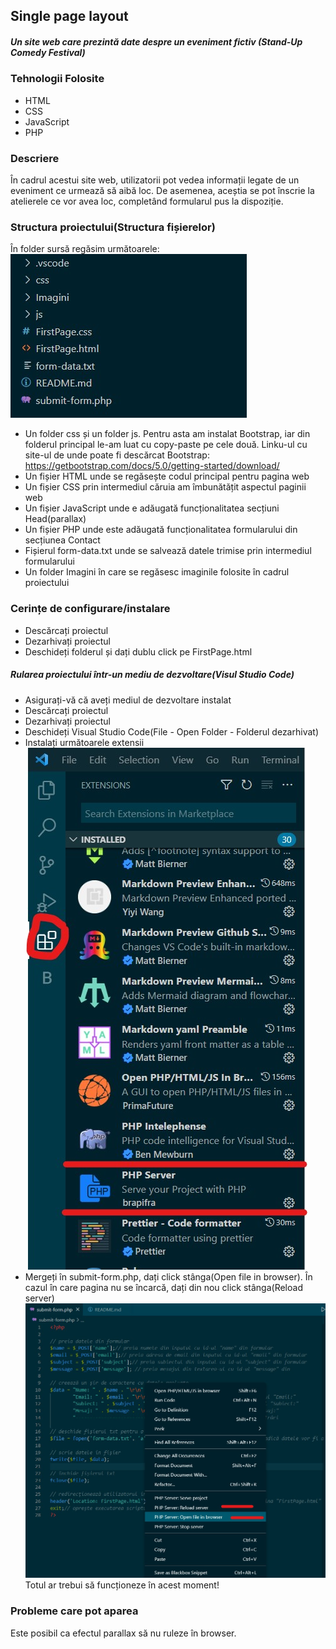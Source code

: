 ## Single page layout 
##### Un site web care prezintă date despre un eveniment fictiv (Stand-Up Comedy Festival)

### Tehnologii Folosite
* HTML
* CSS
* JavaScript
* PHP

### Descriere
În cadrul acestui site web, utilizatorii pot vedea informații legate de un eveniment ce urmează să aibă loc. De asemenea, aceștia se pot înscrie la atelierele ce vor avea loc, completând formularul pus la dispoziție.

### Structura proiectului(Structura fișierelor)
În folder sursă regăsim următoarele: 
![My Remote Image](Imagini/Folder.jpg)
* Un folder css și un folder js. Pentru asta am instalat Bootstrap, iar din folderul principal le-am luat cu copy-paste pe cele două. Linku-ul cu site-ul de unde poate fi descărcat Bootstrap:
https://getbootstrap.com/docs/5.0/getting-started/download/
* Un fișier HTML unde se regăsește codul principal pentru pagina web
* Un fișier CSS prin intermediul căruia am îmbunătățit aspectul paginii web
* Un fișier JavaScript unde e adăugată funcționalitatea secțiuni Head(parallax)
* Un fișier PHP unde este adăugată funcționalitatea formularului din secțiunea Contact
* Fișierul form-data.txt unde se salvează datele trimise prin intermediul formularului
* Un folder Imagini în care se regăsesc imaginile folosite în cadrul proiectului 

### Cerințe de configurare/instalare
* Descărcați proiectul 
* Dezarhivați proiectul
* Deschideți folderul și dați dublu click pe FirstPage.html
##### Rularea proiectului într-un mediu de dezvoltare(Visul Studio Code)
* Asigurați-vă că aveți mediul de dezvoltare instalat
* Descărcați proiectul
* Dezarhivați proiectul
* Deschideți Visual Studio Code(File - Open Folder - Folderul dezarhivat)
* Instalați următoarele extensii
![My Remote Image](Imagini/Extensii.jpg)
* Mergeți în submit-form.php, dați click stânga(Open file in browser).
În cazul în care pagina nu se încarcă, dați din nou click stânga(Reload server)
![My Remote Image](Imagini/Php.jpg)
Totul ar trebui să funcționeze în acest moment!

### Probleme care pot aparea
Este posibil ca efectul parallax să nu ruleze în browser.


